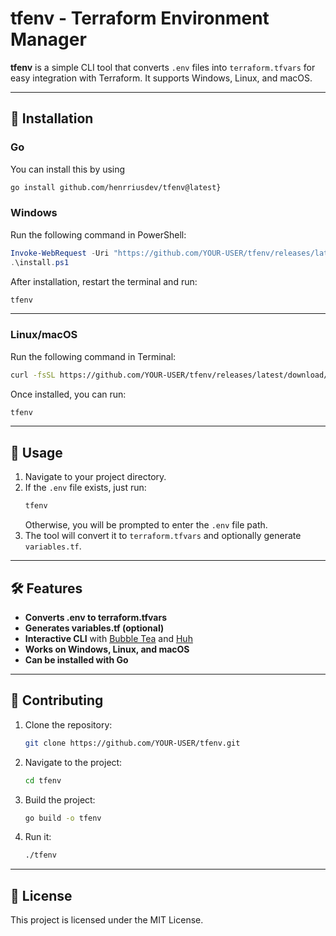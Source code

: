 # tfenv - Terraform Environment Manager

**tfenv** is a simple CLI tool that converts `.env` files into `terraform.tfvars` for easy integration with Terraform. It supports Windows, Linux, and macOS.

---

## 🚀 Installation

### **Go**

You can install this by using
```bash
go install github.com/henrriusdev/tfenv@latest}
```

### **Windows**

Run the following command in PowerShell:

```powershell
Invoke-WebRequest -Uri "https://github.com/YOUR-USER/tfenv/releases/latest/download/install.ps1" -OutFile "install.ps1"
.\install.ps1
```

After installation, restart the terminal and run:

```powershell
tfenv
```

---

### **Linux/macOS**

Run the following command in Terminal:

```sh
curl -fsSL https://github.com/YOUR-USER/tfenv/releases/latest/download/install.sh | bash
```

Once installed, you can run:

```sh
tfenv
```

---

## 🎯 Usage

1. Navigate to your project directory.
2. If the `.env` file exists, just run:
   ```sh
   tfenv
   ```
   Otherwise, you will be prompted to enter the `.env` file path.
3. The tool will convert it to `terraform.tfvars` and optionally generate `variables.tf`.

---

## 🛠 Features

- **Converts .env to terraform.tfvars**
- **Generates variables.tf (optional)**
- **Interactive CLI** with [Bubble Tea](https://github.com/charmbracelet/bubbletea) and [Huh](https://github.com/charmbracelet/huh)
- **Works on Windows, Linux, and macOS**
- **Can be installed with Go**

---

## 🔧 Contributing

1. Clone the repository:
   ```sh
   git clone https://github.com/YOUR-USER/tfenv.git
   ```
2. Navigate to the project:
   ```sh
   cd tfenv
   ```
3. Build the project:
   ```sh
   go build -o tfenv
   ```
4. Run it:
   ```sh
   ./tfenv
   ```

---

## 📜 License

This project is licensed under the MIT License.

